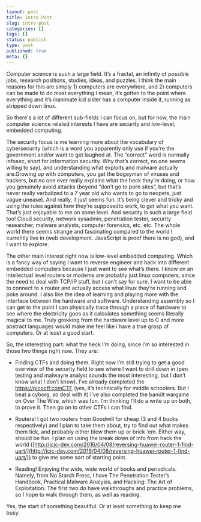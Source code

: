 ```yaml
---
layout: post
title: Intro Post
slug: intro-post
categories: []
tags: []
status: publish
type: post
published: true
meta: {}
---
```


Computer science is such a large field. It’s a fractal, an infinity of possible jobs, research positions, studies, ideas, and puzzles. I think the main reasons for this are simply 1) computers are everywhere, and 2) computers can be made to do most everything.I mean, it’s gotten to the point where everything and it’s inanimate kid sister has a computer inside it, running as stripped down linux.

So there's a lot of different sub-fields I can focus on, but for now, the main computer science related interests I have are security and low-level, embedded computing.

The security focus is me learning more about the vocabulary of cybersecurity (which is a word you apparently only use if you’re the government and/or want to get laughed at. The “correct” word is normally infosec, short for information security. Why that’s correct, no one seems willing to say), and understanding what exploits and malware actually
are.Growing up with computers, you get the bogeyman of viruses and hackers, but no one ever really explains what the heck they’re doing, or how you genuinely avoid attacks (beyond “don’t go to porn sites”, but that’s never really verbalized to a 7 year old who wants to go to neopets, just vague unease). And really, it just seems fun. It’s being clever and tricky and using the rules against how they’re 
supposedto work, to get what you want. That’s just enjoyable to me on some level. And security is such a large field too! Cloud security, network sysadmin, penetration tester, security researcher, malware analysts, computer forensics, etc. etc. The whole world there seems strange and fascinating compared to the world I currently live in (web development. JavaScript is proof there is no god), and I want to explore.

The other main interest right now is low-level embedded computing. Which is a fancy way of saying I want to reverse engineer and hack into different embedded computers because I just want to see what’s there. I know on an intellectual level routers or modems are probably just linux computers, since the need to deal with TCP/IP stuff, but I can’t say for sure. I want to be able to connect to a router and actually access what linux they’re running and poke around. I also like the idea of learning and playing more with the interface between the hardware and software. Understanding assembly so I can get to the point I can physically trace through a piece of hardware to see where the electricity goes as it calculates something seems literally magical to me. Truly grokking from the hardware level up to C and more abstract languages would make me feel like i have a true grasp of computers. Or at least a good start.

So, the interesting part: what the heck I’m doing, since I’m so interested in those two things right now. They are:

* Finding CTFs and doing them. Right now I’m still trying to get a good overview of the security field to see where I want to drill down in (pen testing and malwayre analyst sounds the most interesting, but I don’t know what I don’t know). I’ve already completed the https://picoctf.comCTF (yes, it’s technically for middle schoolers. But I beat a cyborg, so deal with it) I’ve also completed the bandit wargame on Over The Wire, which was fun. I’m thinking I’ll do a write up on both, to prove it. Then go on to other CTFs I can find.


* Routers! I got two routers from Goodwill for cheap (3 and 4 bucks respectively) and I plan to take them about, try to find out what makes them tick, and probably either blow them up or brick 'em. Either way, should be fun. I plan on using the break down of info from hack the world ([http://jcjc-dev.com/2016/04/08/reversing-huawei-router-1-find-uart/](http://jcjc-dev.com/2016/04/08/reversing-huawei-router-1-find-uart/)) to give me some sort of starting point.


* Reading! Enjoying the wide, wide world of books and periodicals. Namely, from No Starch Press, I have The Penetration Tester’s Handbook, Practical Malware Analysis, and Hacking: The Art of Exploitation. The first two do have walkthroughs and practice problems, so I hope to walk through them, as well as reading.

Yes, the start of something beautiful. Or at least something to keep me busy.
